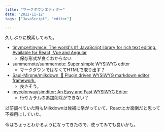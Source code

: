 ```yaml
---
title: "マークダウンエディター"
date: "2022-11-12"
tags: ["JavaScript", "editor"]

---
```


久しぶりに検索してみた。

- [tinymce/tinymce: The world's #1 JavaScript library for rich text editing. Available for React, Vue and Angular](https://github.com/tinymce/tinymce)
  - 保存形式が良くわからない
- [summernote/summernote: Super simple WYSIWYG editor](https://github.com/summernote/summernote)
  - マークダウンではなくてHTMLで取り出す？
- [Saul-Mirone/milkdown: 🍼 Plugin driven WYSIWYG markdown editor framework.](https://github.com/Saul-Mirone/milkdown)
  - 良さそう。
- [mycolorway/simditor: An Easy and Fast WYSIWYG Editor](https://github.com/mycolorway/simditor)
  - 行やカラムの追加削除ができない？

以前調べていた時もMilkdownは候補に挙がっていて、Reactとか面倒だと思って不採用にしていた。

今はちょっとわかるようになってきたので、使ってみても良いかも。

